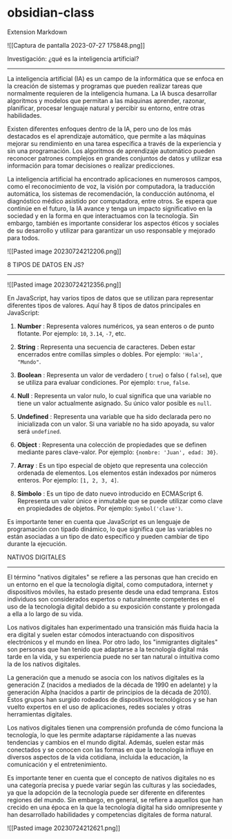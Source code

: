 # obsidian-class



Extension Markdown

![[Captura de pantalla 2023-07-27 175848.png]]


<font style="vertical-align: inherit;"><font style="vertical-align: inherit;">Investigación: ¿qué es la inteligencia artificial?</font></font>

* * *


La inteligencia artificial (IA) es un campo de la informática que se enfoca en la creación de sistemas y programas que pueden realizar tareas que normalmente requieren de la inteligencia humana. La IA busca desarrollar algoritmos y modelos que permitan a las máquinas aprender, razonar, planificar, procesar lenguaje natural y percibir su entorno, entre otras habilidades.

Existen diferentes enfoques dentro de la IA, pero uno de los más destacados es el aprendizaje automático, que permite a las máquinas mejorar su rendimiento en una tarea específica a través de la experiencia y sin una programación. Los algoritmos de aprendizaje automático pueden reconocer patrones complejos en grandes conjuntos de datos y utilizar esa información para tomar decisiones o realizar predicciones.

La inteligencia artificial ha encontrado aplicaciones en numerosos campos, como el reconocimiento de voz, la visión por computadora, la traducción automática, los sistemas de recomendación, la conducción autónoma, el diagnóstico médico asistido por computadora, entre otros. Se espera que continúe en el futuro, la IA avance y tenga un impacto significativo en la sociedad y en la forma en que interactuamos con la tecnología. Sin embargo, también es importante considerar los aspectos éticos y sociales de su desarrollo y utilizar para garantizar un uso responsable y mejorado para todos.

![[Pasted image 20230724212206.png]]



8 TIPOS DE DATOS EN JS?
* * *

![[Pasted image 20230724212356.png]]

En JavaScript, hay varios tipos de datos que se utilizan para representar diferentes tipos de valores. Aquí hay 8 tipos de datos principales en JavaScript:

1. **Number** : Representa valores numéricos, ya sean enteros o de punto flotante. Por ejemplo: `10`, `3.14`, `-7`, etc.
    
2. **String** : Representa una secuencia de caracteres. Deben estar encerrados entre comillas simples o dobles. Por ejemplo: `'Hola'`, `"Mundo"`.
    
3. **Boolean** : Representa un valor de verdadero ( `true`) o falso ( `false`), que se utiliza para evaluar condiciones. Por ejemplo: `true`, `false`.
    
4. **Null** : Representa un valor nulo, lo cual significa que una variable no tiene un valor actualmente asignado. Su único valor posible es `null`.
    
5. **Undefined** : Representa una variable que ha sido declarada pero no inicializada con un valor. Si una variable no ha sido apoyada, su valor será `undefined`.
    
6. **Object** : Representa una colección de propiedades que se definen mediante pares clave-valor. Por ejemplo: `{nombre: 'Juan', edad: 30}`.
    
7. **Array** : Es un tipo especial de objeto que representa una colección ordenada de elementos. Los elementos están indexados por números enteros. Por ejemplo: `[1, 2, 3, 4]`.
    
8. **Símbolo** : Es un tipo de dato nuevo introducido en ECMAScript 6. Representa un valor único e inmutable que se puede utilizar como clave en propiedades de objetos. Por ejemplo: `Symbol('clave')`.
    

Es importante tener en cuenta que JavaScript es un lenguaje de programación con tipado dinámico, lo que significa que las variables no están asociadas a un tipo de dato específico y pueden cambiar de tipo durante la ejecución.


NATIVOS DIGITALES

* * *


El término "nativos digitales" se refiere a las personas que han crecido en un entorno en el que la tecnología digital, como computadora, internet y dispositivos móviles, ha estado presente desde una edad temprana. Estos individuos son considerados expertos o naturalmente competentes en el uso de la tecnología digital debido a su exposición constante y prolongada a ella a lo largo de su vida.

Los nativos digitales han experimentado una transición más fluida hacia la era digital y suelen estar cómodos interactuando con dispositivos electrónicos y el mundo en línea. Por otro lado, los "inmigrantes digitales" son personas que han tenido que adaptarse a la tecnología digital más tarde en la vida, y su experiencia puede no ser tan natural o intuitiva como la de los nativos digitales.

La generación que a menudo se asocia con los nativos digitales es la generación Z (nacidos a mediados de la década de 1990 en adelante) y la generación Alpha (nacidos a partir de principios de la década de 2010). Estos grupos han surgido rodeados de dispositivos tecnológicos y se han vuelto expertos en el uso de aplicaciones, redes sociales y otras herramientas digitales.

Los nativos digitales tienen una comprensión profunda de cómo funciona la tecnología, lo que les permite adaptarse rápidamente a las nuevas tendencias y cambios en el mundo digital. Además, suelen estar más conectados y se conocen con las formas en que la tecnología influye en diversos aspectos de la vida cotidiana, incluida la educación, la comunicación y el entretenimiento.

Es importante tener en cuenta que el concepto de nativos digitales no es una categoría precisa y puede variar según las culturas y las sociedades, ya que la adopción de la tecnología puede ser diferente en diferentes regiones del mundo. Sin embargo, en general, se refiere a aquellos que han crecido en una época en la que la tecnología digital ha sido omnipresente y han desarrollado habilidades y competencias digitales de forma natural.

![[Pasted image 20230724212621.png]]





